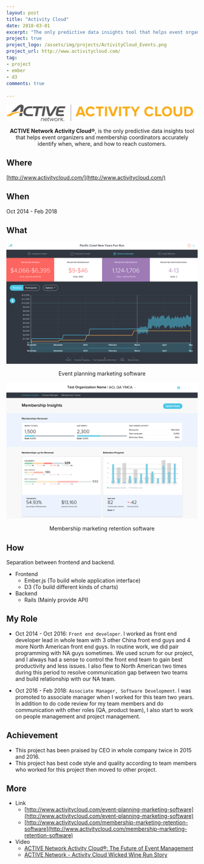 ```yaml
---
layout: post
title: "Activity Cloud"
date: 2018-03-01
excerpt: "The only predictive data insights tool that helps event organizers and membership coordinators accurately identify when, where, and how to reach customers."
project: true
project_logo: /assets/img/projects/ActivityCloud_Events.png
project_url: http://www.activitycloud.com/
tag:
- project
- ember
- d3
comments: true

---
```


![](/assets/img/projects/ActivityCloud_Logo.png)

<center><figcaption><b>ACTIVE Network Activity Cloud®</b>, is the only predictive data insights tool that helps event organizers and membership coordinators accurately identify when, where, and how to reach customers.</figcaption></center>

## Where

[http://www.activitycloud.com/](http://www.activitycloud.com/)

## When

Oct 2014 - Feb 2018

## What

![](/assets/img/projects/ActivityCloud_Events.png)
<center><figcaption>Event planning marketing software</figcaption></center>

![](/assets/img/projects/ActivityCloud_Memberships.png)
<center><figcaption>Membership marketing retention software</figcaption></center>

## How

Separation between frontend and backend.

- Frontend
  - Ember.js (To build whole application interface)
  - D3 (To build different kinds of charts)
- Backend
  - Rails (Mainly provide API)

## My Role

- Oct 2014 - Oct 2016: `Front end developer`. I worked as front end developer lead in whole team with 3 other China front end guys and 4 more North American front end guys. In routine work, we did pair programming with NA guys sometimes. We used scrum for our project, and I always had a sense to control the front end team to gain best productivity and less issues. I also flew to North American two times during this period to resolve communication gap between two teams and build relationship with our NA team.

- Oct 2016 - Feb 2018: `Associate Manager, Software Development`. I was promoted to associate manager when I worked for this team two years. In addition to do code review for my team members and do communication with other roles (QA, product team), I also start to work on people management and project management.

## Achievement

- This project has been praised by CEO in whole company twice in 2015 and 2016.
- This project has best code style and quality according to team members who worked for this project then moved to other project.

## More

- Link
  - [http://www.activitycloud.com/event-planning-marketing-software](http://www.activitycloud.com/event-planning-marketing-software)
  - [http://www.activitycloud.com/membership-marketing-retention-software](http://www.activitycloud.com/membership-marketing-retention-software)
- Video
  - [ACTIVE Network Activity Cloud®: The Future of Event Management](https://www.youtube.com/watch?v=WUaip1llrb4)
  - [ACTIVE Network - Activity Cloud Wicked Wine Run Story](https://www.youtube.com/watch?v=C2liOUDJlmM)
